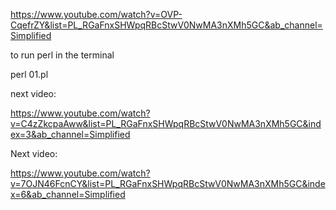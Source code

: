 https://www.youtube.com/watch?v=OVP-CqefrZY&list=PL_RGaFnxSHWpqRBcStwV0NwMA3nXMh5GC&ab_channel=Simplified

to run perl in the terminal

perl 01.pl


next video:

https://www.youtube.com/watch?v=C4zZkcpaAww&list=PL_RGaFnxSHWpqRBcStwV0NwMA3nXMh5GC&index=3&ab_channel=Simplified


Next video:

https://www.youtube.com/watch?v=7OJN46FcnCY&list=PL_RGaFnxSHWpqRBcStwV0NwMA3nXMh5GC&index=6&ab_channel=Simplified